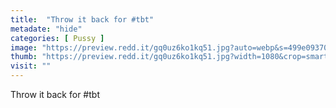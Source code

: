 ```yaml
---
title:  "Throw it back for #tbt"
metadate: "hide"
categories: [ Pussy ]
image: "https://preview.redd.it/gq0uz6ko1kq51.jpg?auto=webp&s=499e09370961531b4192d44ac4ff29900c6e2e32"
thumb: "https://preview.redd.it/gq0uz6ko1kq51.jpg?width=1080&crop=smart&auto=webp&s=bc1f55a73ae86a4824d802314359b7340dded2f5"
visit: ""
---
```

Throw it back for #tbt
